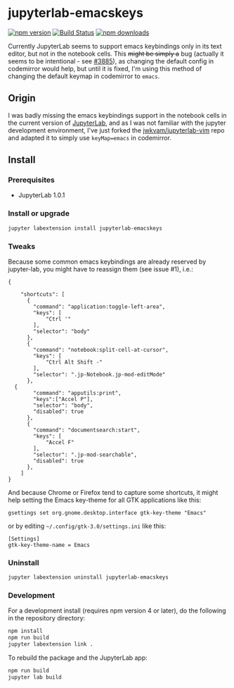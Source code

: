 # jupyterlab-emacskeys

[![npm version](https://badge.fury.io/js/jupyterlab-emacskeys.svg)](https://www.npmjs.com/package/jupyterlab-emacskeys)
[![Build Status](https://travis-ci.org/kpe/jupyterlab-emacskeys.svg?branch=master)](https://travis-ci.org/kpe/jupyterlab-emacskeys.svg?branch=master)
[![npm downloads](https://img.shields.io/npm/dw/jupyterlab-emacskeys.svg)](https://www.npmjs.com/package/jupyterlab-emacskeys)

Currently JupyterLab seems to support emacs keybindings only in its text editor,
but not in the notebook cells. This ~~might be simply a~~ bug (actually it seems to be intentional - see [#3885](https://github.com/jupyterlab/jupyterlab/issues/3885#issuecomment-412294469)), as changing the
default config in codemirror would help, but until it is fixed, I'm using this
method of changing the default keymap in codemirror to `emacs`. 

## Origin

I was badly missing the emacs keybindings support in the notebook cells
in the current version of [JupyterLab](https://github.com/jupyterlab/jupyterlab
), and as I was not familiar with
the jupyter development environment, I've just forked the [jwkvam/jupyterlab-vim](https://github.com/jwkvam/jupyterlab-vim) repo and adapted it to simply use `keyMap=emacs` in codemirror.



## Install
### Prerequisites

* JupyterLab 1.0.1


### Install or upgrade

```bash
jupyter labextension install jupyterlab-emacskeys
```

### Tweaks

Because some common emacs keybindings are already reserved by jupyter-lab, you might have to reassign them (see issue #1), i.e.:


    {
    
        "shortcuts": [
          {
            "command": "application:toggle-left-area",
            "keys": [
                "Ctrl '"
            ],
            "selector": "body"
          },
          {
            "command": "notebook:split-cell-at-cursor",
            "keys": [
                "Ctrl Alt Shift -"
            ],
            "selector": ".jp-Notebook.jp-mod-editMode"
          },
	  {
            "command": "apputils:print",
            "keys":["Accel P"],
            "selector": "body",
            "disabled": true
          },
          {
            "command": "documentsearch:start",
            "keys": [
                "Accel F"
            ],
            "selector": ".jp-mod-searchable",
            "disabled": true
          },
        ]
    }


And because Chrome or Firefox tend to capture some shortcuts, it might help
setting the Emacs key-theme for all GTK applications like this:

    gsettings set org.gnome.desktop.interface gtk-key-theme "Emacs"

or by editing `~/.config/gtk-3.0/settings.ini` like this:

    [Settings]
    gtk-key-theme-name = Emacs


### Uninstall

```bash
jupyter labextension uninstall jupyterlab-emacskeys
```

### Development

For a development install (requires npm version 4 or later), do the following in the repository directory:

```bash
npm install
npm run build
jupyter labextension link .
```

To rebuild the package and the JupyterLab app:

```bash
npm run build
jupyter lab build
```
